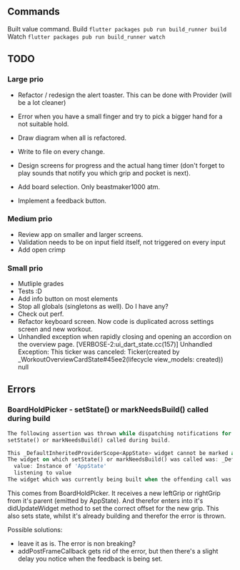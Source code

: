 ## Commands
Built value command.
Build
`flutter packages pub run build_runner build`
Watch
`flutter packages pub run build_runner watch`

## TODO
### Large prio

- Refactor / redesign the alert toaster. This can be done with Provider (will be a lot cleaner)
- Error when you have a small finger and try to pick a bigger hand for a not suitable hold.

- Draw diagram when all is refactored.
- Write to file on every change.
- Design screens for progress and the actual hang timer (don't forget to play sounds that notify you which grip and pocket is next).
- Add board selection. Only beastmaker1000 atm.
- Implement a feedback button.

### Medium prio

- Review app on smaller and larger screens.
- Validation needs to be on input field itself, not triggered on every input
- Add open crimp

### Small prio

- Mutliple grades
- Tests :D
- Add info button on most elements
- Stop all globals (singletons as well). Do I have any?
- Check out perf.
- Refactor keyboard screen. Now code is duplicated across settings screen and new workout.
- Unhandled exception when rapidly closing and opening an accordion on the overview page.
  [VERBOSE-2:ui_dart_state.cc(157)] Unhandled Exception: This ticker was canceled: Ticker(created by _WorkoutOverviewCardState#45ee2(lifecycle view_models: created))
  null
  
  
  
## Errors
### BoardHoldPicker - setState() or markNeedsBuild() called during build
```Dart
The following assertion was thrown while dispatching notifications for AppState:
setState() or markNeedsBuild() called during build.

This _DefaultInheritedProviderScope<AppState> widget cannot be marked as needing to build because the framework is already in the process of building widgets.  A widget can be marked as needing to be built during the build phase only if one of its ancestors is currently building. This exception is allowed because the framework builds parent widgets before children, which means a dirty descendant will always be built. Otherwise, the framework might not visit this widget during this build phase.
The widget on which setState() or markNeedsBuild() was called was: _DefaultInheritedProviderScope<AppState>
  value: Instance of 'AppState'
  listening to value
The widget which was currently being built when the offending call was made was: Section
```

This comes from BoardHoldPicker. 
It receives a new leftGrip or rightGrip from it's parent (emitted by AppState).
And therefor enters into it's didUpdateWidget method to set the correct offset for the new grip.
This also sets state, whilst it's already building and therefor the error is thrown.

Possible solutions:

- leave it as is. The error is non breaking?
- addPostFrameCallback gets rid of the error, but then there's a slight delay you notice when the feedback is being set.

